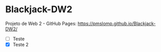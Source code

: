 # Blackjack-DW2
Projeto de Web 2 - GitHub Pages: https://pmslomp.github.io/Blackjack-DW2/

- [ ] Teste
- [x] Teste 2
